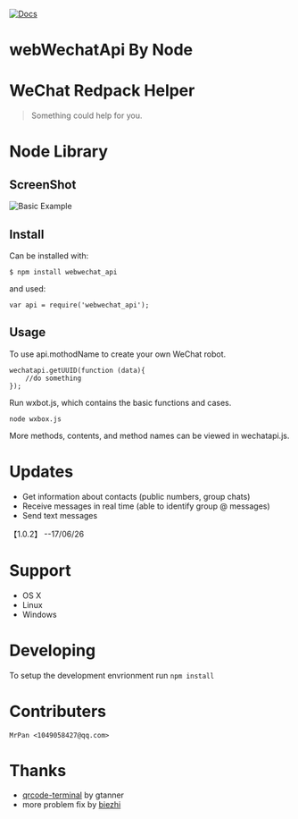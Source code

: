 [![Docs](https://img.shields.io/badge/文档-中文-blue.svg)](https://github.com/wslongchen/webwechat_api/blob/master/README_CN.md)
# webWechatApi By Node  
# WeChat Redpack Helper

> Something could help for you.

# Node Library

## ScreenShot
![Basic Example][example-img]

## Install

Can be installed with:

    $ npm install webwechat_api

and used:

    var api = require('webwechat_api');

## Usage
To use api.mothodName to create your own WeChat robot.
    
    wechatapi.getUUID(function (data){
        //do something
    });

Run wxbot.js, which contains the basic functions and cases.
	
	node wxbox.js

More methods, contents, and method names can be viewed in wechatapi.js.

# Updates

- Get information about contacts (public numbers, group chats)
- Receive messages in real time (able to identify group @ messages)
- Send text messages

【1.0.2】 --17/06/26

# Support

- OS X
- Linux
- Windows

# Developing

To setup the development envrionment run `npm install`

# Contributers

	MrPan <1049058427@qq.com>
	
# Thanks

- [qrcode-terminal] by gtanner 
- more problem fix by [biezhi]


[qrcode-terminal]: https://github.com/gtanner/qrcode-terminal
[biezhi]: https://github.com/biezhi/wechat-robot
[example-img]: https://github.com/wslongchen/webwechat_api/blob/master/screenshot.png
[readme-en]: https://github.com/wslongchen/webwechat_api/blob/master/README.md
